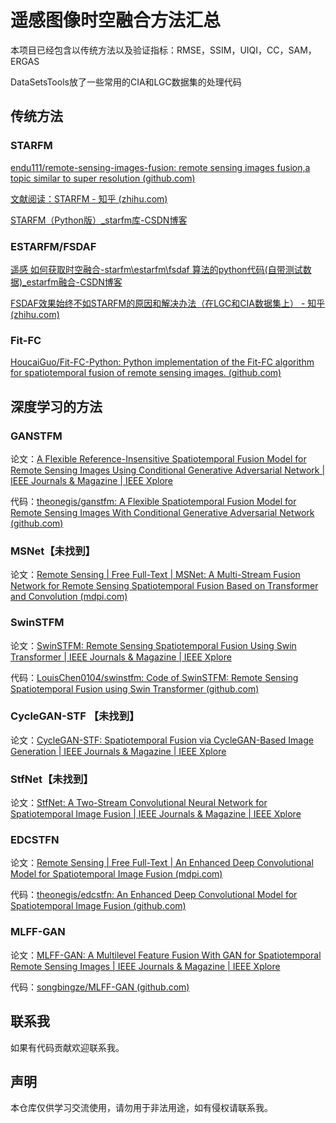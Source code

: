 # 遥感图像时空融合方法汇总

本项目已经包含以传统方法以及验证指标：RMSE，SSIM，UIQI，CC，SAM，ERGAS

DataSetsTools放了一些常用的CIA和LGC数据集的处理代码



## 传统方法

### STARFM

[endu111/remote-sensing-images-fusion: remote sensing images fusion,a topic similar to super resolution (github.com)](https://github.com/endu111/remote-sensing-images-fusion/tree/master)

[文献阅读：STARFM - 知乎 (zhihu.com)](https://zhuanlan.zhihu.com/p/412081033)

[STARFM（Python版）_starfm库-CSDN博客](https://blog.csdn.net/qq_43873392/article/details/127990068)

### ESTARFM/FSDAF

[遥感 如何获取时空融合-starfm\estarfm\fsdaf 算法的python代码(自带测试数据)_estarfm融合-CSDN博客](https://blog.csdn.net/Nieqqwe/article/details/124341403)

[FSDAF效果始终不如STARFM的原因和解决办法（在LGC和CIA数据集上） - 知乎 (zhihu.com)](https://zhuanlan.zhihu.com/p/436387889)

### Fit-FC

[HoucaiGuo/Fit-FC-Python: Python implementation of the Fit-FC algorithm for spatiotemporal fusion of remote sensing images. (github.com)](https://github.com/HoucaiGuo/Fit-FC-Python)

## 深度学习的方法

### GANSTFM

论文：[A Flexible Reference-Insensitive Spatiotemporal Fusion Model for Remote Sensing Images Using Conditional Generative Adversarial Network | IEEE Journals & Magazine | IEEE Xplore](https://ieeexplore.ieee.org/abstract/document/9336033)

代码：[theonegis/ganstfm: A Flexible Spatiotemporal Fusion Model for Remote Sensing Images With Conditional Generative Adversarial Network (github.com)](https://github.com/theonegis/ganstfm)

### MSNet【未找到】

论文：[Remote Sensing | Free Full-Text | MSNet: A Multi-Stream Fusion Network for Remote Sensing Spatiotemporal Fusion Based on Transformer and Convolution (mdpi.com)](https://www.mdpi.com/2072-4292/13/18/3724)

### SwinSTFM

论文：[SwinSTFM: Remote Sensing Spatiotemporal Fusion Using Swin Transformer | IEEE Journals & Magazine | IEEE Xplore](https://ieeexplore.ieee.org/abstract/document/9795183)

代码：[LouisChen0104/swinstfm: Code of SwinSTFM: Remote Sensing Spatiotemporal Fusion using Swin Transformer (github.com)](https://github.com/LouisChen0104/swinstfm)

### CycleGAN-STF 【未找到】

论文：[CycleGAN-STF: Spatiotemporal Fusion via CycleGAN-Based Image Generation | IEEE Journals & Magazine | IEEE Xplore](https://ieeexplore.ieee.org/abstract/document/9206067)

### StfNet【未找到】

论文：[StfNet: A Two-Stream Convolutional Neural Network for Spatiotemporal Image Fusion | IEEE Journals & Magazine | IEEE Xplore](https://ieeexplore.ieee.org/abstract/document/8693668)

### EDCSTFN

论文：[Remote Sensing | Free Full-Text | An Enhanced Deep Convolutional Model for Spatiotemporal Image Fusion (mdpi.com)](https://www.mdpi.com/2072-4292/11/24/2898?ref=https://githubhelp.com)

代码：[theonegis/edcstfn: An Enhanced Deep Convolutional Model for Spatiotemporal Image Fusion (github.com)](https://github.com/theonegis/edcstfn)

### MLFF-GAN

论文：[MLFF-GAN: A Multilevel Feature Fusion With GAN for Spatiotemporal Remote Sensing Images | IEEE Journals & Magazine | IEEE Xplore](https://ieeexplore.ieee.org/abstract/document/9781347/)

代码：[songbingze/MLFF-GAN (github.com)](https://github.com/songbingze/MLFF-GAN)

## 联系我

如果有代码贡献欢迎联系我。

## 声明

本仓库仅供学习交流使用，请勿用于非法用途，如有侵权请联系我。
